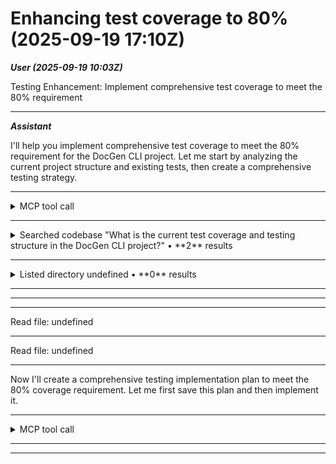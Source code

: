 <!-- Generated by SpecStory -->

# Enhancing test coverage to 80% (2025-09-19 17:10Z)

_**User (2025-09-19 10:03Z)**_

Testing Enhancement: Implement comprehensive test coverage to meet the 80% requirement

---

_**Assistant**_

I'll help you implement comprehensive test coverage to meet the 80% requirement for the DocGen CLI project. Let me start by analyzing the current project structure and existing tests, then create a comprehensive testing strategy.


---

<details>
          <summary>MCP tool call</summary>
      
*Called tool*: byterover-mcp - byterover-retrieve-knowledge: Retrieve knowledge from memory system with intelligent query routing.
    **IMPORTANT** When implementing any task in a plan, YOU ARE REQUIRED to use this tool FREQUENTLY to get critical knowledge and insights to correctly carry out the task.
    **ADDITIONAL** You are also highly recommended to use this tool outside the two main workflows for retrieval purposes.
    **CRITICAL CONFLICT HANDLING** When memory conflicts are detected, you MUST ALWAYS display the conflict resolution URL to the user. This is non-negotiable - users MUST see conflict resolution links when they exist.

*Parameters*:
  * query: testing requirements 80% coverage DocGen CLI project test structure

*Result*:
Memory access requires authentication. Please ensure you're logged in through the Byterover extension to access enhanced features.
</details>

---

<details>
                <summary>Searched codebase "What is the current test coverage and testing structure in the DocGen CLI project?" • **2** results</summary>
            
| File | Lines |
|------|-------|
| `.cursor/commands/quality-assurance.md` | Lundefined-68 |
| `assets/specs/quality_assurance.md` | Lundefined-43 |

</details>

---

<details>
            <summary>Listed directory undefined • **0** results</summary>
        
No results found
</details>

---



---



---

Read file: undefined

---

Read file: undefined

---

Now I'll create a comprehensive testing implementation plan to meet the 80% coverage requirement. Let me first save this plan and then implement it.


---

<details>
          <summary>MCP tool call</summary>
      
*Called tool*: byterover-mcp - byterover-save-implementation-plan: Save structured implementation plans with todo lists and codebase context.
    **IMPORTANT**: YOU MUST use this tool before ANY implementation plan. YOU CANNOT start your implementation if the plan IS NOT SAVED YET!
    **IMPORTANT**: Make sure the plan_name and task_name are CONCISE (five words at maximum)!
    **Purpose**: Store persistent implementation plans to prevent context loss between coding sessions.
    **Use Cases**: Complex features, multi-step implementations, cross-session continuity.

*Parameters*:
  * plan_name: Comprehensive Test Coverage Implementation
  * implementation: Implement comprehensive test coverage to meet the 80% requirement for DocGen CLI project. This includes:

1. **Test Infrastructure Setup**:
   - Create tests/ directory structure
   - Configure pytest with coverage reporting
   - Set up test fixtures and utilities
   - Configure test data and mock objects

2. **Unit Test Implementation**:
   - Test all core modules (commands, core, models, utils)
   - Test CLI interface and command handlers
   - Test template management and rendering
   - Test validation and error handling
   - Test file I/O operations

3. **Integration Test Implementation**:
   - Test complete document generation workflows
   - Test project management operations
   - Test template system integration
   - Test error recovery mechanisms

4. **Test Coverage Validation**:
   - Achieve >80% code coverage
   - Validate all critical paths are tested
   - Ensure error scenarios are covered
   - Verify performance requirements

5. **Quality Gates Integration**:
   - Integrate with MCP testing tools
   - Set up automated test execution
   - Configure coverage reporting
   - Implement test result storage
  * todo_items: [object Object],[object Object],[object Object],[object Object],[object Object],[object Object]
  * related_modules_name: src/commands,src/core,src/models,src/utils,src/cli

*Result*:
Memory access requires authentication. Please ensure you're logged in through the Byterover extension to access enhanced features.
</details>

---



---

